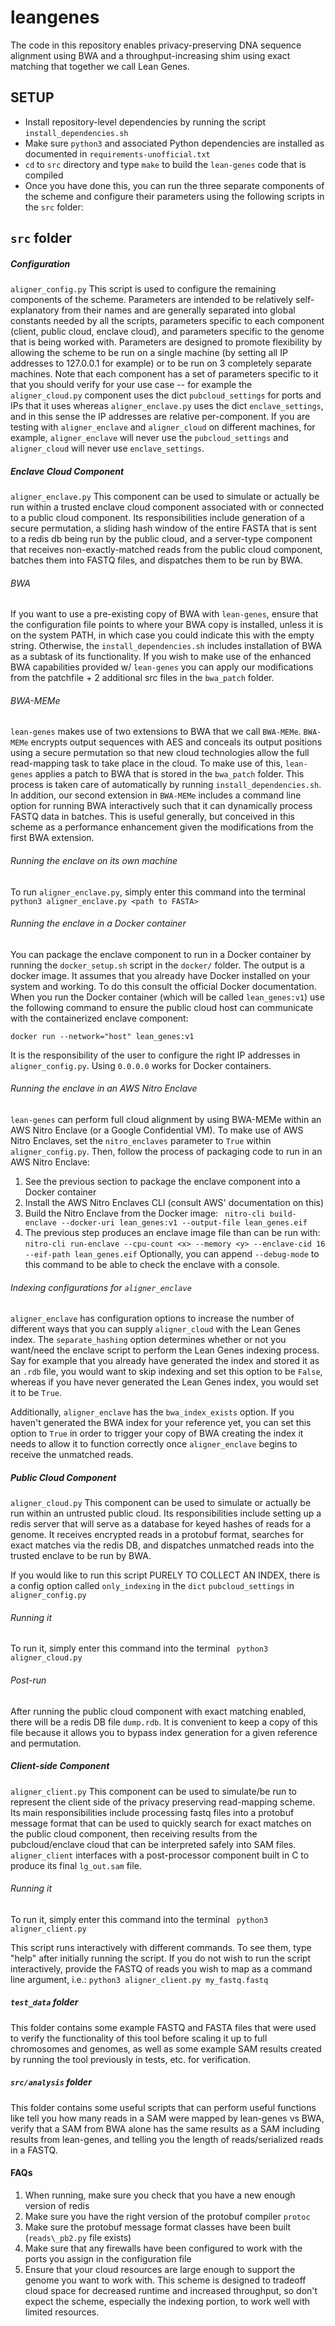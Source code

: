 # leangenes

The code in this repository enables privacy-preserving DNA sequence alignment using BWA and a throughput-increasing shim using exact matching that together we call Lean Genes.

## SETUP

- Install repository-level dependencies by running the script `install_dependencies.sh`
- Make sure `python3` and associated Python dependencies are installed as documented in `requirements-unofficial.txt`
- `cd` to `src` directory and type `make` to build the `lean-genes` code that is compiled
- Once you have done this, you can run the three separate components of the scheme and configure their parameters using the following scripts in the ``src`` folder:

## ``src`` folder

##### Configuration
`` aligner_config.py `` 
This script is used to configure the remaining components of the scheme. Parameters are intended to be relatively self-explanatory from their names and are generally separated into global constants needed by all the scripts,
parameters specific to each component (client, public cloud, enclave cloud), and parameters specific to the genome that is being worked with. Parameters are designed to promote flexibility by allowing the scheme to be 
run on a single machine (by setting all IP addresses to 127.0.0.1 for example) or to be run on 3 completely separate machines.
Note that each component has a set of parameters specific to it that you should verify for your use case -- for example the `aligner_cloud.py` component uses the dict `pubcloud_settings` for ports and IPs that it uses whereas `aligner_enclave.py` uses the dict `enclave_settings`, and in this sense the IP addresses are relative per-component. If you are testing with `aligner_enclave` and `aligner_cloud` on different machines, for example, `aligner_enclave` will never use the `pubcloud_settings` and `aligner_cloud` will never use `enclave_settings`.

##### Enclave Cloud Component
`` aligner_enclave.py ``
This component can be used to simulate or actually be run within a trusted enclave cloud component associated with or connected to a public cloud component.
Its responsibilities include generation of a secure permutation, a sliding hash window of the entire FASTA that is sent to a redis db being run by the public cloud, and a 
server-type component that receives non-exactly-matched reads from the public cloud component, batches them into FASTQ files, and dispatches them to be run by BWA.

###### BWA
If you want to use a pre-existing copy of BWA with `lean-genes`, ensure that the configuration file points to where your BWA copy is installed, unless it is on the system PATH, in which case you could indicate this with the empty string. Otherwise, the `install_dependencies.sh` includes installation of BWA as a subtask of its functionality. If you wish to make use of the enhanced BWA capabilities provided w/ `lean-genes` you can apply our modifications from the patchfile + 2 additional src files in the `bwa_patch` folder.

###### BWA-MEMe
`lean-genes` makes use of two extensions to BWA that we call `BWA-MEMe`. `BWA-MEMe` encrypts output sequences with AES and conceals its output positions using a secure permutation so that new cloud technologies allow the full read-mapping task to take place in the cloud. To make use of this, `lean-genes` applies a patch to BWA that is stored in the `bwa_patch` folder. This process is taken care of automatically by running `install_dependencies.sh`. In addition, our second extension in `BWA-MEMe` includes a command line option for running BWA interactively such that it can dynamically process FASTQ data in batches. This is useful generally, but conceived in this scheme as a performance enhancement given the modifications from the first BWA extension.

###### Running the enclave on its own machine
To run `aligner_enclave.py`, simply enter this command into the terminal
 `` python3 aligner_enclave.py <path to FASTA> ``
 
###### Running the enclave in a Docker container
You can package the enclave component to run in a Docker container by running the `docker_setup.sh` script in the `docker/` folder. The output is a docker image. It assumes that you already have Docker installed on your system and working. To do this consult the official Docker documentation. When you run the Docker container (which will be called `lean_genes:v1`) use the following command to ensure the public cloud host can communicate with the containerized enclave component:

`` docker run --network="host" lean_genes:v1 ``

It is the responsibility of the user to configure the right IP addresses in `aligner_config.py`. Using `0.0.0.0` works for Docker containers.

###### Running the enclave in an AWS Nitro Enclave
`lean-genes` can perform full cloud alignment by using BWA-MEMe within an AWS Nitro Enclave (or a Google Confidential VM). To make use of AWS Nitro Enclaves, set the `nitro_enclaves` parameter to `True` within `aligner_config.py`. Then, follow the process of packaging code to run in an AWS Nitro Enclave:

1) See the previous section to package the enclave component into a Docker container
2) Install the AWS Nitro Enclaves CLI (consult AWS' documentation on this)
3) Build the Nitro Enclave from the Docker image:
`` nitro-cli build-enclave --docker-uri lean_genes:v1 --output-file lean_genes.eif``
4) The previous step produces an enclave image file than can be run with:
`` nitro-cli run-enclave --cpu-count <x> --memory <y> --enclave-cid 16 --eif-path lean_genes.eif ``
Optionally, you can append `--debug-mode` to this command to be able to check the enclave with a console.

###### Indexing configurations for `aligner_enclave`
`aligner_enclave` has configuration options to increase the number of different ways that you can supply `aligner_cloud` with the Lean Genes index.
The `separate_hashing` option determines whether or not you want/need the enclave script to perform the Lean Genes indexing process. 
Say for example that you already have generated the index and stored it as an `.rdb` file, you would want to skip indexing and set this option to be `False`, whereas if you have never generated the Lean Genes index, you would set it to be `True`.

Additionally, `aligner_enclave` has the `bwa_index_exists` option. If you haven't generated the BWA index for your reference yet, you can set this option to `True` in order to trigger your copy of BWA creating the index it needs to allow it to function correctly once `aligner_enclave` begins to receive the unmatched reads.

##### Public Cloud Component
`` aligner_cloud.py ``
This component can be used to simulate or actually be run within an untrusted public cloud. Its responsibilities include setting up a redis server that will serve as a database for keyed hashes of reads for a genome.
It receives encrypted reads in a protobuf format, searches for exact matches via the redis DB, and dispatches unmatched reads into the trusted enclave to be run by BWA.

If you would like to run this script PURELY TO COLLECT AN INDEX, there is a config option called `only_indexing` in the `dict` `pubcloud_settings` in `aligner_config.py`

###### Running it
To run it, simply enter this command into the terminal
 `` python3 aligner_cloud.py``

###### Post-run
After running the public cloud component with exact matching enabled, there will be a redis DB file `dump.rdb`. It is convenient to keep a copy of this file because it allows you to bypass index generation for a given reference and permutation.

##### Client-side Component
`` aligner_client.py ``
This component can be used to simulate/be run to represent the client side of the privacy preserving read-mapping scheme.
Its main responsibilities include processing fastq files into a protobuf message format that can be used to quickly search for exact matches on the public cloud component, then receiving results from the pubcloud/enclave cloud that can be interpreted safely into SAM files. ``aligner_client`` interfaces with a post-processor component built in C to produce its final `lg_out.sam` file.

###### Running it
To run it, simply enter this command into the terminal
 `` python3 aligner_client.py``
 
 This script runs interactively with different commands. To see them, type "help" after initially running the script.
If you do not wish to run the script interactively, provide the FASTQ of reads you wish to map as a command line argument, i.e.:
 `` python3 aligner_client.py my_fastq.fastq ``


##### ``test_data`` folder
This folder contains some example FASTQ and FASTA files that were used to verify the functionality of this tool before scaling it up to full chromosomes and genomes, as well as some example SAM results created by running the tool previously in tests, etc. for verification.

##### ``src/analysis`` folder
This folder contains some useful scripts that can perform useful functions like tell you how many reads in a SAM were mapped by lean-genes vs BWA, verify that a SAM from BWA alone has the same results as a SAM including results from lean-genes, and telling you the length of reads/serialized reads in a FASTQ.

#### FAQs 
1. When running, make sure you check that you have a new enough version of redis
2. Make sure you have the right version of the protobuf compiler ``protoc``
3. Make sure the protobuf message format classes have been built (`reads\_pb2.py` file exists)
4. Make sure that any firewalls have been configured to work with the ports you assign in the configuration file
5. Ensure that your cloud resources are large enough to support the genome you want to work with. This scheme is designed to tradeoff cloud space for decreased runtime and increased throughput, so don't expect the scheme, especially the indexing portion, to work well with limited resources.
